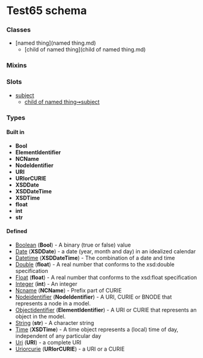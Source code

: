 
# Test65 schema





### Classes

 * [named thing](named thing.md)
    * [child of named thing](child of named thing.md)

### Mixins


### Slots

 * [subject](subject.md)
    * [child of named thing➞subject](child_of_named_thing_subject.md)

### Types


#### Built in

 * **Bool**
 * **ElementIdentifier**
 * **NCName**
 * **NodeIdentifier**
 * **URI**
 * **URIorCURIE**
 * **XSDDate**
 * **XSDDateTime**
 * **XSDTime**
 * **float**
 * **int**
 * **str**

#### Defined

 * [Boolean](type/Boolean.md)  (**Bool**)  - A binary (true or false) value
 * [Date](type/Date.md)  (**XSDDate**)  - a date (year, month and day) in an idealized calendar
 * [Datetime](type/Datetime.md)  (**XSDDateTime**)  - The combination of a date and time
 * [Double](type/Double.md)  (**float**)  - A real number that conforms to the xsd:double specification
 * [Float](type/Float.md)  (**float**)  - A real number that conforms to the xsd:float specification
 * [Integer](type/Integer.md)  (**int**)  - An integer
 * [Ncname](type/Ncname.md)  (**NCName**)  - Prefix part of CURIE
 * [Nodeidentifier](type/Nodeidentifier.md)  (**NodeIdentifier**)  - A URI, CURIE or BNODE that represents a node in a model.
 * [Objectidentifier](type/Objectidentifier.md)  (**ElementIdentifier**)  - A URI or CURIE that represents an object in the model.
 * [String](type/String.md)  (**str**)  - A character string
 * [Time](type/Time.md)  (**XSDTime**)  - A time object represents a (local) time of day, independent of any particular day
 * [Uri](type/Uri.md)  (**URI**)  - a complete URI
 * [Uriorcurie](type/Uriorcurie.md)  (**URIorCURIE**)  - a URI or a CURIE
